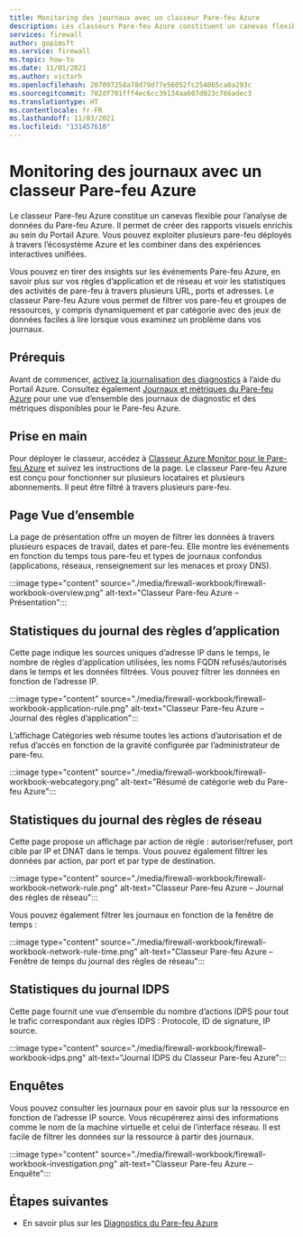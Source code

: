 ```yaml
---
title: Monitoring des journaux avec un classeur Pare-feu Azure
description: Les classeurs Pare-feu Azure constituent un canevas flexible pour l’analyse de données du Pare-feu Azure et la création de rapports visuels enrichis au sein du Portail Azure.
services: firewall
author: gopimsft
ms.service: firewall
ms.topic: how-to
ms.date: 11/01/2021
ms.author: victorh
ms.openlocfilehash: 207097258a78d79d77e56052fc254065ca8a293c
ms.sourcegitcommit: 702df701fff4ec6cc39134aa607d023c766adec3
ms.translationtype: HT
ms.contentlocale: fr-FR
ms.lasthandoff: 11/03/2021
ms.locfileid: "131457610"
---
```

# <a name="monitor-logs-using-azure-firewall-workbook"></a>Monitoring des journaux avec un classeur Pare-feu Azure

Le classeur Pare-feu Azure constitue un canevas flexible pour l’analyse de données du Pare-feu Azure. Il permet de créer des rapports visuels enrichis au sein du Portail Azure. Vous pouvez exploiter plusieurs pare-feu déployés à travers l’écosystème Azure et les combiner dans des expériences interactives unifiées.

Vous pouvez en tirer des insights sur les événements Pare-feu Azure, en savoir plus sur vos règles d’application et de réseau et voir les statistiques des activités de pare-feu à travers plusieurs URL, ports et adresses. Le classeur Pare-feu Azure vous permet de filtrer vos pare-feu et groupes de ressources, y compris dynamiquement et par catégorie avec des jeux de données faciles à lire lorsque vous examinez un problème dans vos journaux. 

## <a name="prerequisites"></a>Prérequis

Avant de commencer, [activez la journalisation des diagnostics](firewall-diagnostics.md#enable-diagnostic-logging-through-the-azure-portal) à l’aide du Portail Azure. Consultez également [Journaux et métriques du Pare-feu Azure](logs-and-metrics.md) pour une vue d’ensemble des journaux de diagnostic et des métriques disponibles pour le Pare-feu Azure.

## <a name="get-started"></a>Prise en main

Pour déployer le classeur, accédez à [Classeur Azure Monitor pour le Pare-feu Azure](https://github.com/Azure/Azure-Network-Security/tree/master/Azure%20Firewall/Workbook%20-%20Azure%20Firewall%20Monitor%20Workbook) et suivez les instructions de la page. Le classeur Pare-feu Azure est conçu pour fonctionner sur plusieurs locataires et plusieurs abonnements. Il peut être filtré à travers plusieurs pare-feu.

## <a name="overview-page"></a>Page Vue d’ensemble

La page de présentation offre un moyen de filtrer les données à travers plusieurs espaces de travail, dates et pare-feu. Elle montre les événements en fonction du temps tous pare-feu et types de journaux confondus (applications, réseaux, renseignement sur les menaces et proxy DNS).

:::image type="content" source="./media/firewall-workbook/firewall-workbook-overview.png" alt-text="Classeur Pare-feu Azure – Présentation":::

## <a name="application-rule-log-statistics"></a>Statistiques du journal des règles d’application

Cette page indique les sources uniques d’adresse IP dans le temps, le nombre de règles d’application utilisées, les noms FQDN refusés/autorisés dans le temps et les données filtrées. Vous pouvez filtrer les données en fonction de l’adresse IP. 

:::image type="content" source="./media/firewall-workbook/firewall-workbook-application-rule.png" alt-text="Classeur Pare-feu Azure – Journal des règles d’application":::

L’affichage Catégories web résume toutes les actions d’autorisation et de refus d’accès en fonction de la gravité configurée par l’administrateur de pare-feu.

:::image type="content" source="./media/firewall-workbook/firewall-workbook-webcategory.png" alt-text="Résumé de catégorie web du Pare-feu Azure":::

## <a name="network-rule-log-statistics"></a>Statistiques du journal des règles de réseau

Cette page propose un affichage par action de règle : autoriser/refuser, port cible par IP et DNAT dans le temps. Vous pouvez également filtrer les données par action, par port et par type de destination.

:::image type="content" source="./media/firewall-workbook/firewall-workbook-network-rule.png" alt-text="Classeur Pare-feu Azure – Journal des règles de réseau":::

Vous pouvez également filtrer les journaux en fonction de la fenêtre de temps :

:::image type="content" source="./media/firewall-workbook/firewall-workbook-network-rule-time.png" alt-text="Classeur Pare-feu Azure – Fenêtre de temps du journal des règles de réseau":::

## <a name="idps-log-statistics"></a>Statistiques du journal IDPS

Cette page fournit une vue d’ensemble du nombre d’actions IDPS pour tout le trafic correspondant aux règles IDPS : Protocole, ID de signature, IP source.

:::image type="content" source="./media/firewall-workbook/firewall-workbook-idps.png" alt-text="Journal IDPS du Classeur Pare-feu Azure":::

## <a name="investigations"></a>Enquêtes

Vous pouvez consulter les journaux pour en savoir plus sur la ressource en fonction de l’adresse IP source. Vous récupérerez ainsi des informations comme le nom de la machine virtuelle et celui de l’interface réseau. Il est facile de filtrer les données sur la ressource à partir des journaux.

:::image type="content" source="./media/firewall-workbook/firewall-workbook-investigation.png" alt-text="Classeur Pare-feu Azure – Enquête":::


## <a name="next-steps"></a>Étapes suivantes

- En savoir plus sur les [Diagnostics du Pare-feu Azure](firewall-diagnostics.md)
